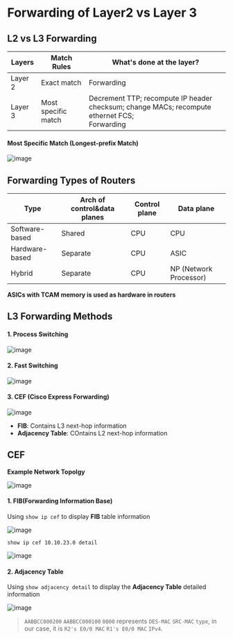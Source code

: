 # Forwarding of Layer2 vs Layer 3

## L2 vs L3 Forwarding
 Layers | Match Rules         | What's done at the layer? |
--------|---------------------|---------------------------|
Layer 2 | Exact match         | Forwarding                |
Layer 3 | Most specific match | Decrement TTP; recompute IP header checksum; change MACs; recompute ethernet FCS; </br> Forwarding | 

#### Most Specific Match (Longest-prefix Match)
![image](https://github.com/user-attachments/assets/012ee54b-dc89-4bd3-934b-618bd1da5fe1)


## Forwarding Types of Routers
Type           | Arch of control&data planes | Control plane | Data plane |
---------------|-----------------------------|---------------|------------|
Software-based | Shared                      | CPU           | CPU        |
Hardware-based | Separate                    | CPU           | ASIC       |
Hybrid         | Separate                    | CPU           | NP (Network Processor) |

**ASICs with TCAM memory is used as hardware in routers**

## L3 Forwarding Methods

#### 1. Process Switching

![image](https://github.com/user-attachments/assets/c96b6d4b-2adc-44ac-8bd9-e803c8e11598)

#### 2. Fast Switching

![image](https://github.com/user-attachments/assets/3239bf67-f40f-4582-87a2-e576b8fd1cfd)

#### 3. CEF (Cisco Express Forwarding)

![image](https://github.com/user-attachments/assets/a9a3aba1-3f99-41ca-8b83-a9a3a82454ee)

  - **FIB**: Contains L3 next-hop information
  - **Adjacency Table**: COntains L2 next-hop information


## CEF
**Example Network Topolgy**

![image](https://github.com/user-attachments/assets/d1095427-14a5-4378-8da6-1dc11f26f36c)

#### 1. FIB(Forwarding Information Base)
Using `show ip cef` to display **FIB** table information

![image](https://github.com/user-attachments/assets/b725ac1d-b3fb-4677-8fdc-898f9f71253a)

`show ip cef 10.10.23.0 detail`

![image](https://github.com/user-attachments/assets/adf1ab15-4697-4670-b424-f0f296640171)

#### 2. Adjacency Table
Using `show adjacency detail` to display the **Adjacency Table** detailed information

![image](https://github.com/user-attachments/assets/9971d610-5632-4a43-9ebe-1aaf5d066719)

> `AABBCC000200` `AABBCC000100` `0800` represents `DES-MAC` `SRC-MAC` `type`, in our case, it is `R2's E0/0 MAC` `R1's E0/0 MAC` `IPv4`.

